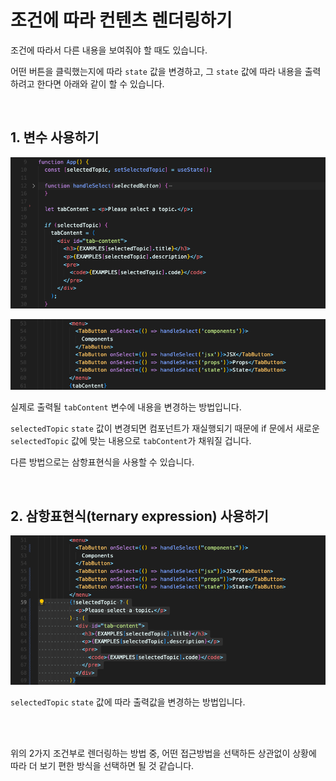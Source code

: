 # 조건에 따라 컨텐츠 렌더링하기

조건에 따라서 다른 내용을 보여줘야 할 때도 있습니다.

어떤 버튼을 클릭했는지에 따라 `state` 값을 변경하고, 그 `state` 값에 따라 내용을 출력하려고 한다면 아래와 같이 할 수 있습니다.

<br/>

## 1. 변수 사용하기
![변수 사용과 조건 만들기](img/react11_1.png)

![출력되는 변수](img/react11_2.png)

실제로 출력될 `tabContent` 변수에 내용을 변경하는 방법입니다.

`selectedTopic` `state` 값이 변경되면 컴포넌트가 재실행되기 때문에 if 문에서 새로운 `selectedTopic` 값에 맞는 내용으로 `tabContent`가 채워질 겁니다.

다른 방법으로는 삼항표현식을 사용할 수 있습니다.

<br/>

## 2. 삼항표현식(ternary expression) 사용하기

![삼항표현식으로 출력하기](img/react11_3.png)

`selectedTopic` `state` 값에 따라 출력값을 변경하는 방법입니다.

<br/>
<br/>

위의 2가지 조건부로 렌더링하는 방법 중, 어떤 접근방법을 선택하든 상관없이 상황에 따라 더 보기 편한 방식을 선택하면 될 것 같습니다.

<br/>